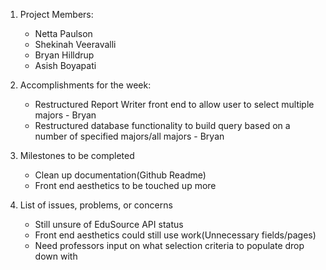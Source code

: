 1. Project Members:
    - Netta Paulson
    - Shekinah Veeravalli
    - Bryan Hilldrup
    - Asish Boyapati

2. Accomplishments for the week:
    - Restructured Report Writer front end to allow user to select multiple majors - Bryan
    - Restructured database functionality to build query based on a number of specified majors/all majors - Bryan

3. Milestones to be completed
    - Clean up documentation(Github Readme)
    - Front end aesthetics to be touched up more

4. List of issues, problems, or concerns
    - Still unsure of EduSource API status
    - Front end aesthetics could still use work(Unnecessary fields/pages)
    - Need professors input on what selection criteria to populate drop down with

